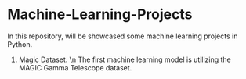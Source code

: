 # Machine-Learning-Projects
In this repository, will be showcased some machine learning projects in Python.

1. Magic Dataset. \n
   The first machine learning model is utilizing the MAGIC Gamma Telescope dataset.
